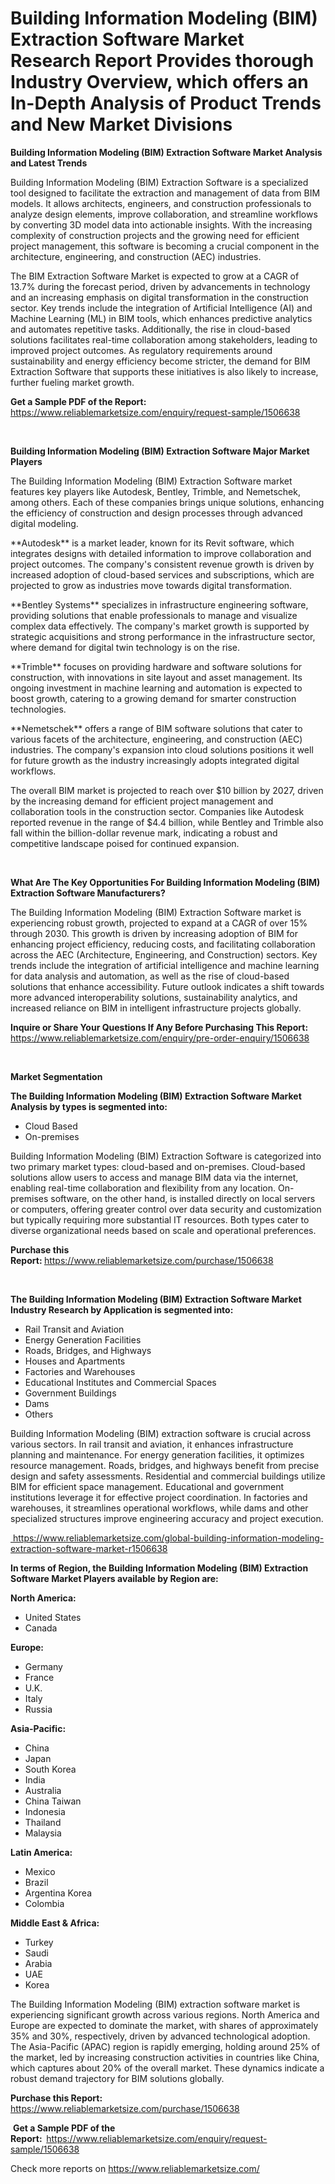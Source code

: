 <p><h1>Building Information Modeling (BIM) Extraction Software Market Research Report Provides thorough Industry Overview, which offers an In-Depth Analysis of Product Trends and New Market Divisions</h1></p><p><strong>Building Information Modeling (BIM) Extraction Software Market Analysis and Latest Trends</strong></p>
<p><p>Building Information Modeling (BIM) Extraction Software is a specialized tool designed to facilitate the extraction and management of data from BIM models. It allows architects, engineers, and construction professionals to analyze design elements, improve collaboration, and streamline workflows by converting 3D model data into actionable insights. With the increasing complexity of construction projects and the growing need for efficient project management, this software is becoming a crucial component in the architecture, engineering, and construction (AEC) industries.</p><p>The BIM Extraction Software Market is expected to grow at a CAGR of 13.7% during the forecast period, driven by advancements in technology and an increasing emphasis on digital transformation in the construction sector. Key trends include the integration of Artificial Intelligence (AI) and Machine Learning (ML) in BIM tools, which enhances predictive analytics and automates repetitive tasks. Additionally, the rise in cloud-based solutions facilitates real-time collaboration among stakeholders, leading to improved project outcomes. As regulatory requirements around sustainability and energy efficiency become stricter, the demand for BIM Extraction Software that supports these initiatives is also likely to increase, further fueling market growth.</p></p>
<p><strong>Get a Sample PDF of the Report:&nbsp;</strong> <a href="https://www.reliablemarketsize.com/enquiry/request-sample/1506638?utm_campaign=2296&utm_medium=2&utm_source=Github&utm_content=ia&utm_term=15022025&utm_id=building-information-modeling-bim-extraction-software">https://www.reliablemarketsize.com/enquiry/request-sample/1506638</a></p>
<p>&nbsp;</p>
<p><strong>Building Information Modeling (BIM) Extraction Software Major Market Players</strong></p>
<p><p>The Building Information Modeling (BIM) Extraction Software market features key players like Autodesk, Bentley, Trimble, and Nemetschek, among others. Each of these companies brings unique solutions, enhancing the efficiency of construction and design processes through advanced digital modeling.</p><p>**Autodesk** is a market leader, known for its Revit software, which integrates designs with detailed information to improve collaboration and project outcomes. The company's consistent revenue growth is driven by increased adoption of cloud-based services and subscriptions, which are projected to grow as industries move towards digital transformation.</p><p>**Bentley Systems** specializes in infrastructure engineering software, providing solutions that enable professionals to manage and visualize complex data effectively. The company's market growth is supported by strategic acquisitions and strong performance in the infrastructure sector, where demand for digital twin technology is on the rise.</p><p>**Trimble** focuses on providing hardware and software solutions for construction, with innovations in site layout and asset management. Its ongoing investment in machine learning and automation is expected to boost growth, catering to a growing demand for smarter construction technologies.</p><p>**Nemetschek** offers a range of BIM software solutions that cater to various facets of the architecture, engineering, and construction (AEC) industries. The company's expansion into cloud solutions positions it well for future growth as the industry increasingly adopts integrated digital workflows.</p><p>The overall BIM market is projected to reach over $10 billion by 2027, driven by the increasing demand for efficient project management and collaboration tools in the construction sector. Companies like Autodesk reported revenue in the range of $4.4 billion, while Bentley and Trimble also fall within the billion-dollar revenue mark, indicating a robust and competitive landscape poised for continued expansion.</p></p>
<p>&nbsp;</p>
<p><strong>What Are The Key Opportunities For Building Information Modeling (BIM) Extraction Software Manufacturers?</strong></p>
<p><p>The Building Information Modeling (BIM) Extraction Software market is experiencing robust growth, projected to expand at a CAGR of over 15% through 2030. This growth is driven by increasing adoption of BIM for enhancing project efficiency, reducing costs, and facilitating collaboration across the AEC (Architecture, Engineering, and Construction) sectors. Key trends include the integration of artificial intelligence and machine learning for data analysis and automation, as well as the rise of cloud-based solutions that enhance accessibility. Future outlook indicates a shift towards more advanced interoperability solutions, sustainability analytics, and increased reliance on BIM in intelligent infrastructure projects globally.</p></p>
<p><strong>Inquire or Share Your Questions If Any Before Purchasing This Report:</strong> <a href="https://www.reliablemarketsize.com/enquiry/pre-order-enquiry/1506638?utm_campaign=2296&utm_medium=2&utm_source=Github&utm_content=ia&utm_term=15022025&utm_id=building-information-modeling-bim-extraction-software">https://www.reliablemarketsize.com/enquiry/pre-order-enquiry/1506638</a></p>
<p>&nbsp;</p>
<p><strong>Market Segmentation</strong></p>
<p><strong>The Building Information Modeling (BIM) Extraction Software Market Analysis by types is segmented into:</strong></p>
<p><ul><li>Cloud Based</li><li>On-premises</li></ul></p>
<p><p>Building Information Modeling (BIM) Extraction Software is categorized into two primary market types: cloud-based and on-premises. Cloud-based solutions allow users to access and manage BIM data via the internet, enabling real-time collaboration and flexibility from any location. On-premises software, on the other hand, is installed directly on local servers or computers, offering greater control over data security and customization but typically requiring more substantial IT resources. Both types cater to diverse organizational needs based on scale and operational preferences.</p></p>
<p><strong>Purchase this Report:&nbsp;</strong><a href="https://www.reliablemarketsize.com/purchase/1506638?utm_campaign=2296&utm_medium=2&utm_source=Github&utm_content=ia&utm_term=15022025&utm_id=building-information-modeling-bim-extraction-software">https://www.reliablemarketsize.com/purchase/1506638</a></p>
<p>&nbsp;</p>
<p><strong>The Building Information Modeling (BIM) Extraction Software Market Industry Research by Application is segmented into:</strong></p>
<p><ul><li>Rail Transit and Aviation</li><li>Energy Generation Facilities</li><li>Roads, Bridges, and Highways</li><li>Houses and Apartments</li><li>Factories and Warehouses</li><li>Educational Institutes and Commercial Spaces</li><li>Government Buildings</li><li>Dams</li><li>Others</li></ul></p>
<p><p>Building Information Modeling (BIM) extraction software is crucial across various sectors. In rail transit and aviation, it enhances infrastructure planning and maintenance. For energy generation facilities, it optimizes resource management. Roads, bridges, and highways benefit from precise design and safety assessments. Residential and commercial buildings utilize BIM for efficient space management. Educational and government institutions leverage it for effective project coordination. In factories and warehouses, it streamlines operational workflows, while dams and other specialized structures improve engineering accuracy and project execution.</p></p>
<p><a href="https://www.reliablemarketsize.com/global-building-information-modeling-extraction-software-market-r1506638?utm_campaign=2296&utm_medium=2&utm_source=Github&utm_content=ia&utm_term=15022025&utm_id=building-information-modeling-bim-extraction-software">&nbsp;https://www.reliablemarketsize.com/global-building-information-modeling-extraction-software-market-r1506638</a></p>
<p><strong>In terms of Region, the Building Information Modeling (BIM) Extraction Software Market Players available by Region are:</strong></p>
<p>
    <p> <strong> North America: </strong>
        <ul>
            <li>United States</li>
            <li>Canada</li>
        </ul>
        </p> 
    <p> <strong> Europe: </strong>
        <ul>
            <li>Germany</li>
            <li>France</li>
            <li>U.K.</li>
            <li>Italy</li>
            <li>Russia</li>
        </ul>
        </p> 
    <p> <strong> Asia-Pacific: </strong>
        <ul>
            <li>China</li>
            <li>Japan</li>
            <li>South Korea</li>
            <li>India</li>
            <li>Australia</li>
            <li>China Taiwan</li>
            <li>Indonesia</li>
            <li>Thailand</li>
            <li>Malaysia</li>
        </ul>
        </p> 
    <p> <strong> Latin America: </strong>
        <ul>
            <li>Mexico</li>
            <li>Brazil</li>
            <li>Argentina Korea</li>
            <li>Colombia</li>
        </ul>
        </p> 
    <p> <strong> Middle East & Africa: </strong>
        <ul>
            <li>Turkey</li>
            <li>Saudi</li>
            <li>Arabia</li>
            <li>UAE</li>
            <li>Korea</li>
        </ul>
    </p>
    </p>
<p><p>The Building Information Modeling (BIM) extraction software market is experiencing significant growth across various regions. North America and Europe are expected to dominate the market, with shares of approximately 35% and 30%, respectively, driven by advanced technological adoption. The Asia-Pacific (APAC) region is rapidly emerging, holding around 25% of the market, led by increasing construction activities in countries like China, which captures about 20% of the overall market. These dynamics indicate a robust demand trajectory for BIM solutions globally.</p></p>
<p><strong>Purchase this Report: </strong><a href="https://www.reliablemarketsize.com/purchase/1506638?utm_campaign=2296&utm_medium=2&utm_source=Github&utm_content=ia&utm_term=15022025&utm_id=building-information-modeling-bim-extraction-software">https://www.reliablemarketsize.com/purchase/1506638</a></p>
<p>&nbsp;<strong>Get a Sample PDF of the Report:&nbsp;&nbsp;</strong><a href="https://www.reliablemarketsize.com/enquiry/request-sample/1506638?utm_campaign=2296&utm_medium=2&utm_source=Github&utm_content=ia&utm_term=15022025&utm_id=building-information-modeling-bim-extraction-software">https://www.reliablemarketsize.com/enquiry/request-sample/1506638</a></p>
<p><strong></strong></p>
<p>Check more reports on <a href="https://www.reliablemarketsize.com/?utm_campaign=2296&utm_medium=2&utm_source=Github&utm_content=ia&utm_term=15022025&utm_id=building-information-modeling-bim-extraction-software">https://www.reliablemarketsize.com/</a></p>